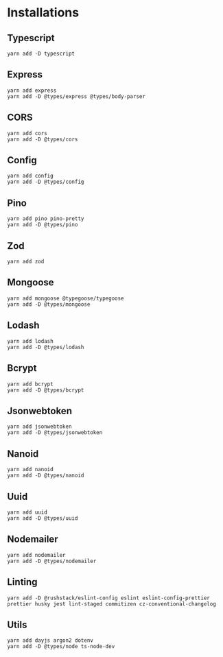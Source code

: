 # Installations

## Typescript

```shell
yarn add -D typescript
```

## Express

```shell
yarn add express
yarn add -D @types/express @types/body-parser
```

## CORS

```shell
yarn add cors
yarn add -D @types/cors
```

## Config

```shell
yarn add config
yarn add -D @types/config
```

## Pino

```shell
yarn add pino pino-pretty
yarn add -D @types/pino
```

## Zod

```shell
yarn add zod
```

## Mongoose

```shell
yarn add mongoose @typegoose/typegoose
yarn add -D @types/mongoose
```

## Lodash

```shell
yarn add lodash
yarn add -D @types/lodash
```

## Bcrypt

```shell
yarn add bcrypt
yarn add -D @types/bcrypt
```

## Jsonwebtoken

```shell
yarn add jsonwebtoken
yarn add -D @types/jsonwebtoken
```

## Nanoid

```shell
yarn add nanoid
yarn add -D @types/nanoid
```

## Uuid

```shell
yarn add uuid
yarn add -D @types/uuid
```

## Nodemailer

```shell
yarn add nodemailer
yarn add -D @types/nodemailer
```

## Linting

```shell
yarn add -D @rushstack/eslint-config eslint eslint-config-prettier prettier husky jest lint-staged commitizen cz-conventional-changelog
```

## Utils

```shell
yarn add dayjs argon2 dotenv
yarn add -D @types/node ts-node-dev
```
